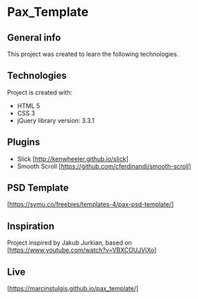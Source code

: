 # Pax_Template

## General info
This project was created to learn the following technologies.

## Technologies
Project is created with:
* HTML 5
* CSS 3
* jQuery library version: 3.3.1

## Plugins
* Slick [http://kenwheeler.github.io/slick]
* Smooth Scroll [https://github.com/cferdinandi/smooth-scroll]

## PSD Template
[https://symu.co/freebies/templates-4/pax-psd-template/]

## Inspiration
Project inspired by Jakub Jurkian, based on [https://www.youtube.com/watch?v=VBXCOUJVjXo]

## Live
[https://marcinstulgis.github.io/pax_template/]
